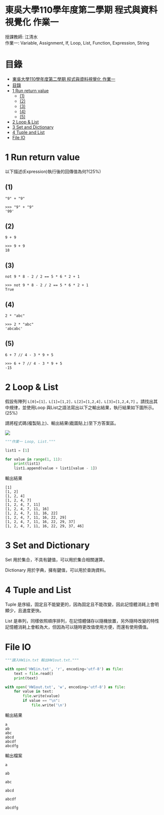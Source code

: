 # 東吳大學110學年度第二學期 程式與資料視覺化 作業一
授課教師: 江清水  
作業一: Variable, Assignment, If, Loop, List, Function, Expression, String

# 目錄

<!-- @import "[TOC]" {cmd="toc" depthFrom=1 depthTo=6 orderedList=false} -->
<!-- code_chunk_output -->

- [東吳大學110學年度第二學期 程式與資料視覺化 作業一](#東吳大學110學年度第二學期-程式與資料視覺化-作業一)
- [目錄](#目錄)
- [1 Run return value](#1-run-return-value)
  - [(1)](#1)
  - [(2)](#2)
  - [(3)](#3)
  - [(4)](#4)
  - [(5)](#5)
- [2 Loop & List](#2-loop-list)
- [3 Set and Dictionary](#3-set-and-dictionary)
- [4 Tuple and List](#4-tuple-and-list)
- [File IO](#file-io)

<!-- /code_chunk_output -->

# 1 Run return value
以下描述(Expression)執行後的回傳值為何?(25%)

## (1)

`"9" + "9"`               				

```
>>> "9" + "9"
'99'
```
## (2)
`9 + 9`

```
>>> 9 + 9
18
```

## (3)
`not 9 * 8 - 2 / 2 == 5 * 6 * 2 + 1`							

```
>>> not 9 * 8 - 2 / 2 == 5 * 6 * 2 + 1
True
```

## (4)
`2 * "abc"`

```
>>> 2 * "abc"
'abcabc'
```

## (5)
`6 + 7 // 4 - 3 * 9 + 5`    

```
>>> 6 + 7 // 4 - 3 * 9 + 5
-15
```

# 2 Loop & List
假設有陣列 `L[0]=[1]，L[1]=[1,2]，L[2]=[1,2,4]，L[3]=[1,2,4,7]` 。請找出其中規律，並使用Loop 與List之語法寫出以下之輸出結果，執行結果如下圖所示。(25%)

請將程式碼(複製貼上)、輸出結果(截圖貼上)至下方答案區。

![](assets/東吳大學作業1-c07c2b4b.png)

```python
"""作業一 Loop, List."""

list1 = [1]

for value in range(1, 11):
    print(list1)
    list1.append(value + list1[value - 1])
```

輸出結果

```
[1]
[1, 2]
[1, 2, 4]
[1, 2, 4, 7]
[1, 2, 4, 7, 11]
[1, 2, 4, 7, 11, 16]
[1, 2, 4, 7, 11, 16, 22]
[1, 2, 4, 7, 11, 16, 22, 29]
[1, 2, 4, 7, 11, 16, 22, 29, 37]
[1, 2, 4, 7, 11, 16, 22, 29, 37, 46]
```

# 3 Set and Dictionary
Set 用於集合，不具有鍵值，可以用於集合相關運算。

Dictionary 用於字典，擁有鍵值，可以用於查詢資料。

# 4 Tuple and List
Tuple 是序組，固定且不能變更的，因為固定且不能改變，因此記憶體消耗上會明顯少，且速度更快。

List 是串列，同樣依照順序排列，在記憶體儲存以隨機放置，另外隨時改變的特性記憶體消耗上會較為大，但因為可以隨時更改值使用方便，而還有使用價值。

# File IO

```python
"""讀入HW1in.txt 輸出HW1out.txt."""

with open('HW1in.txt', 'r', encoding='utf-8') as file:
    text = file.read()
    print(text)

with open('HW1out.txt', 'w', encoding='utf-8') as file:
    for value in text:
        file.write(value)
        if value == "\n":
            file.write('\n')
```

輸出結果

```
a
ab
abc
abcd
abcdf
abcdfg

```

輸出檔案

```
a

ab

abc

abcd

abcdf

abcdfg


```
